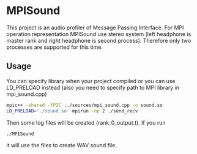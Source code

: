 # MPISound

This project is an audio profiler of Message Passing Interface. For MPI operation representation MPISound 
use stereo system (left headphone is master rank and right headphone is second process). Therefore only two processes are supported
for this time. 

## Usage
You can specify library when your project compiled or you can use LD_PRELOAD instead (also you need to specify path to MPI library in
mpi_sound.cpp)

```bash
mpic++ -shared -fPIC ../sources/mpi_sound.cpp -o sound.so
LD_PRELOAD='./sound.so' mpirun -np 2 ./send_recv
```

Then some log files will be created (rank_0_output.t). If you run 

```bash
./MPISound
```

it will use the files to create WAV sound file.
